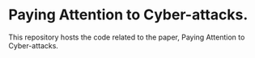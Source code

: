 # Paying Attention to Cyber-attacks.
This repository hosts the code related to the paper, Paying Attention to Cyber-attacks.
